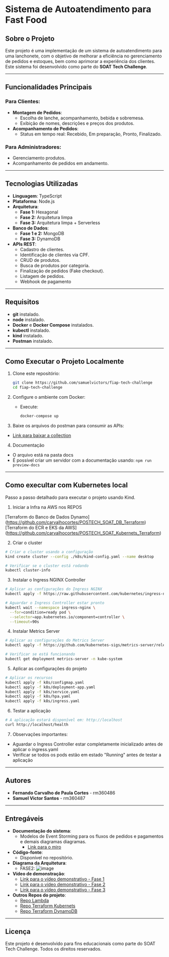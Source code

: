 # Sistema de Autoatendimento para Fast Food

## Sobre o Projeto

Este projeto é uma implementação de um sistema de autoatendimento para uma lanchonete, com o objetivo de melhorar a eficiência no gerenciamento de pedidos e estoques, bem como aprimorar a experiência dos clientes. Este sistema foi desenvolvido como parte do **SOAT Tech Challenge**.

---

## Funcionalidades Principais

### Para Clientes:

- **Montagem de Pedidos**:
  - Escolha de lanche, acompanhamento, bebida e sobremesa.
  - Exibição de nomes, descrições e preços dos produtos.
- **Acompanhamento de Pedidos**:
  - Status em tempo real: Recebido, Em preparação, Pronto, Finalizado.

### Para Administradores:

- Gerenciamento produtos.
- Acompanhamento de pedidos em andamento.

---

## Tecnologias Utilizadas

- **Linguagem**: TypeScript
- **Plataforma**: Node.js
- **Arquitetura**:
  - **Fase 1:** Hexagonal
  - **Fase 2:** Arquitetura limpa
  - **Fase 3:** Arquitetura limpa + Serverless
- **Banco de Dados**:
  - **Fase 1 e 2:** MongoDB
  - **Fase 3:** DynamoDB
- **APIs REST**:
  - Cadastro de clientes.
  - Identificação de clientes via CPF.
  - CRUD de produtos.
  - Busca de produtos por categoria.
  - Finalização de pedidos (Fake checkout).
  - Listagem de pedidos.
  - Webhook de pagamento

---

## Requisitos

- **git** instalado.
- **node** instalado.
- **Docker** e **Docker Compose** instalados.
- **kubectl** instalado.
- **kind** instalado.
- **Postman** instalado.

---

## Como Executar o Projeto Localmente

1. Clone este repositório:

   ```bash
   git clone https://github.com/samuelvictors/fiap-tech-challenge
   cd fiap-tech-challenge
   ```

2. Configure o ambiente com Docker:

   - Execute:
     ```bash
     docker-compose up
     ```

3. Baixe os arquivos do postman para consumir as APIs:

- [Link para baixar a collection](https://drive.google.com/file/d/18__h4UjPzukVrjlybZGxbHr6-5Ba6BaA/view?usp=sharing)

4. Documentação

- O arquivo está na pasta docs
- É possível criar um servidor com a documentação usando: `npm run preview-docs`

---

## Como execultar com Kubernetes local
Passo a passo detalhado para executar o projeto usando Kind.

1. Iniciar a Infra na AWS nos REPOS

[Terraform do Banco de Dados Dynamo] (https://github.com/carvalhocortes/POSTECH_SOAT_DB_Terraform)
[Terraform do ECR e EKS da AWS] (https://github.com/carvalhocortes/POSTECH_SOAT_Kubernets_Terraform)

2. Criar o cluster

```bash
# Criar o cluster usando a configuração
kind create cluster --config ./k8s/kind-config.yaml --name desktop

# Verificar se o cluster está rodando
kubectl cluster-info
```

3. Instalar o Ingress NGINX Controller

```bash
# Aplicar as configurações do Ingress NGINX
kubectl apply -f https://raw.githubusercontent.com/kubernetes/ingress-nginx/main/deploy/static/provider/kind/deploy.yaml

# Aguardar o Ingress Controller estar pronto
kubectl wait --namespace ingress-nginx \
  --for=condition=ready pod \
  --selector=app.kubernetes.io/component=controller \
  --timeout=90s

```

4. Instalar Metrics Server

```bash
# Aplicar as configurações do Metrics Server
kubectl apply -f https://github.com/kubernetes-sigs/metrics-server/releases/latest/download/components.yaml

# Verificar se está funcionando
kubectl get deployment metrics-server -n kube-system
```

5. Aplicar as configurações do projeto
```bash
# Aplicar os recursos
kubectl apply -f k8s/configmap.yaml
kubectl apply -f k8s/deployment-app.yaml
kubectl apply -f k8s/service.yaml
kubectl apply -f k8s/hpa.yaml
kubectl apply -f k8s/ingress.yaml
```

6. Testar a aplicação

```bash
# A aplicação estará disponível em: http://localhost
curl http://localhost/health
```

7. Observações importantes:

- Aguardar o Ingress Controller estar completamente inicializado antes de aplicar o ingress.yaml
- Verificar se todos os pods estão em estado "Running" antes de testar a aplicação

---

## Autores

- **Fernando Carvalho de Paula Cortes** - rm360486
- **Samuel Victor Santos** - rm360487

---

## Entregáveis

- **Documentação do sistema**:
  - Modelos de Event Storming para os fluxos de pedidos e pagamentos e demais diagramas diagramas.
    - [Link para o miro](https://miro.com/app/board/uXjVL0KKybY=/)
- **Código-fonte**:
  - Disponível no repositório.
- **Diagrama da Arquitetura**:
  - FASE2: ![image](https://github.com/user-attachments/assets/02b5289a-ca09-4172-91b5-843bd180d6ee)
- **Vídeo de demonstração**:
  - [Link para o vídeo demonstrativo - Fase 1](https://youtu.be/aJ1sZek5Xcc)
  - [Link para o vídeo demonstrativo - Fase 2](https://youtu.be/0k59qSWYGlg)
  - [Link para o vídeo demonstrativo - Fase 3](https://youtu.be/ZdJBwlBb8GY)
- **Outros Repos do projeto**:
  - [Repo Lambda](https://github.com/carvalhocortes/POSTECH_SOAT_LAMBDA)
  - [Repo Terraform Kubernets](https://github.com/carvalhocortes/POSTECH_SOAT_Kubernets_Terraform)
  - [Repo Terraform DynamoDB](https://github.com/carvalhocortes/POSTECH_SOAT_DB_Terraform)

---

## Licença

Este projeto é desenvolvido para fins educacionais como parte do SOAT Tech Challenge. Todos os direitos reservados.
